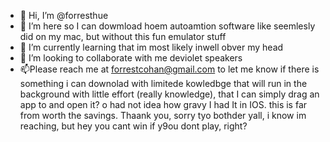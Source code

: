 - 👋 Hi, I’m @forresthue
- 👀 I’m here so I can dowmload hoem autoamtion software like seemlesly did on my mac, but without this fun emulator stuff
- 🌱 I’m currently learning that im most likely inwell obver my head
- 💞️ I’m looking to collaborate with me deviolet speakers
- 📫Please reach me at forrestcohan@gmail.com
to let me know if there is something i can downolad with limitede kowledbge that will run in the background with little effort (really knowledge), that I can simply drag an app to and open it? o had not idea how gravy I had It in IOS. this is far from worth the savings.
Thaank you, sorry tyo bothder yall, i know im reaching, but hey you cant win if y9ou dont play, right?

<!---
forresthue/forresthue is a ✨ special ✨ repository because its `README.md` (this file) appears on your GitHub profile.
You can click the Preview link to take a look at your changes.
--->
